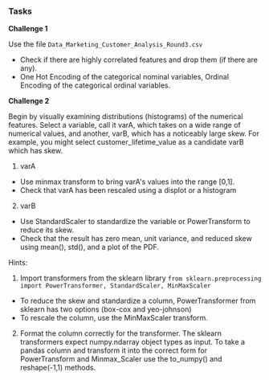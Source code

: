 
### Tasks 

**Challenge 1**

Use the file  ```Data_Marketing_Customer_Analysis_Round3.csv```
- Check if there are highly correlated features and drop them (if there are any).
- One Hot Encoding of the categorical nominal variables, Ordinal Encoding of the categorical ordinal variables.


**Challenge 2**

Begin by visually examining distributions (histograms) of the numerical features. Select a variable, call it varA, which takes on a wide range of numerical values, and another, varB, which has a noticeably large skew. For example, you might select customer_lifetime_value as a candidate varB which has skew.

1. varA
- Use minmax transform to bring varA's values into the range [0,1].
- Check that varA has been rescaled using a displot or a histogram
2. varB
- Use StandardScaler to standardize the variable or PowerTransform to reduce its skew.
- Check that the result has zero mean, unit variance, and reduced skew using mean(), std(), and a plot of the PDF.

Hints:

1. Import transformers from the sklearn library
```from sklearn.preprocessing import PowerTransformer, StandardScaler, MinMaxScaler```
- To reduce the skew and standardize a column, PowerTransformer from sklearn has two options (box-cox and yeo-johnson)
- To rescale the column, use the MinMaxScaler transform.
2. Format the column correctly for the transformer.
The sklearn transformers expect numpy.ndarray object types as input. To take a pandas column and transform it into the correct form for PowerTransform and Minmax_Scaler use the to_numpy() and reshape(-1,1) methods.
